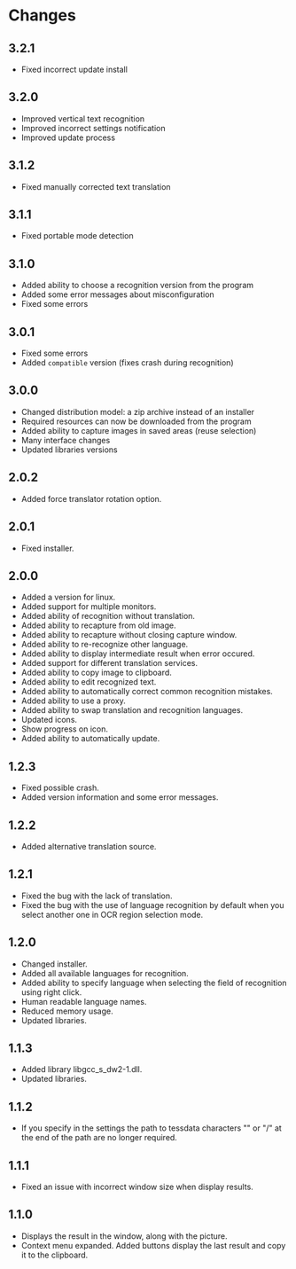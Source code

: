 # Changes

## 3.2.1

* Fixed incorrect update install

## 3.2.0

* Improved vertical text recognition
* Improved incorrect settings notification
* Improved update process

## 3.1.2

* Fixed manually corrected text translation

## 3.1.1

* Fixed portable mode detection

## 3.1.0

* Added ability to choose a recognition version from the program
* Added some error messages about misconfiguration
* Fixed some errors

## 3.0.1

* Fixed some errors
* Added `compatible` version (fixes crash during recognition)

## 3.0.0

* Changed distribution model: a zip archive instead of an installer
* Required resources can now be downloaded from the program
* Added ability to capture images in saved areas (reuse selection)
* Many interface changes
* Updated libraries versions

## 2.0.2

* Added force translator rotation option.

## 2.0.1

* Fixed installer.

## 2.0.0

* Added a version for linux.
* Added support for multiple monitors.
* Added ability of recognition without translation.
* Added ability to recapture from old image.
* Added ability to recapture without closing capture window.
* Added ability to re-recognize other language.
* Added ability to display intermediate result when error occured.
* Added support for different translation services.
* Added ability to copy image to clipboard.
* Added ability to edit recognized text.
* Added ability to automatically correct common recognition mistakes.
* Added ability to use a proxy.
* Added ability to swap translation and recognition languages.
* Updated icons.
* Show progress on icon.
* Added ability to automatically update.

## 1.2.3

* Fixed possible crash.
* Added version information and some error messages.

## 1.2.2

* Added alternative translation source.

## 1.2.1

* Fixed the bug with the lack of translation.
* Fixed the bug with the use of language recognition by default when you select another one in OCR region selection mode.

## 1.2.0

* Changed installer.
* Added all available languages for recognition.
* Added ability to specify language when selecting the field of recognition using right click.
* Human readable language names.
* Reduced memory usage.
* Updated libraries.

## 1.1.3

* Added library libgcc_s_dw2-1.dll.
* Updated libraries.

## 1.1.2

* If you specify in the settings the path to tessdata characters "\" or "/" at the end of the path are no longer required.

## 1.1.1

* Fixed an issue with incorrect window size when display results.

## 1.1.0

* Displays the result in the window, along with the picture.
* Context menu expanded. Added buttons display the last result and copy it to the clipboard.
